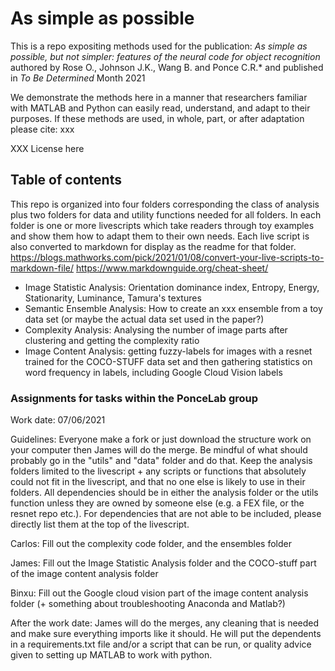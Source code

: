 # As simple as possible
This is a repo expositing methods used for the publication: _As simple as possible, but not simpler: features of the neural code for object recognition_ authored by  Rose O., Johnson J.K., Wang B. and Ponce C.R.* and published in _To Be Determined_  Month 2021

We demonstrate the methods here in a manner that researchers familiar with MATLAB and Python can easily read, understand, and adapt to their purposes. If these methods are used, in whole, part, or after adaptation please cite:
xxx

XXX License here


## Table of contents
This repo is organized into four folders corresponding the class of analysis plus two folders for data and utility functions needed for all folders. In each folder is one or more livescripts which take readers through toy examples and show them how to adapt them to their own needs. Each live script is also converted to markdown for display as the readme for that folder. 
https://blogs.mathworks.com/pick/2021/01/08/convert-your-live-scripts-to-markdown-file/
https://www.markdownguide.org/cheat-sheet/

- Image Statistic Analysis: Orientation dominance index, Entropy, Energy, Stationarity, Luminance, Tamura's textures
- Semantic Ensemble Analysis: How to create an xxx ensemble from a toy data set (or maybe the actual data set used in the paper?)
- Complexity Analysis: Analysing the number of image parts after clustering and getting the complexity ratio
- Image Content Analysis: getting fuzzy-labels for images with a resnet trained for the COCO-STUFF data set and then gathering statistics on word frequency in labels, including Google Cloud Vision  labels


### Assignments for tasks within the PonceLab group
Work date: 07/06/2021

Guidelines: Everyone make a fork or just download the structure work on your computer then James will do the merge. Be mindful of what should probably go in the "utils" and "data" folder and do that. Keep the analysis folders limited to the livescript + any scripts or functions that absolutely could not fit in the livescript, and that no one else is likely to use in their folders. All dependencies should be in either the analysis folder or the utils function unless they are owned by someone else (e.g. a FEX file, or the resnet repo etc.). For dependencies that are not able to be included, please directly list them at the top of the livescript. 

Carlos: 
Fill out the complexity code folder, and the ensembles folder

James:
Fill out the Image Statistic Analysis folder and the COCO-stuff part of the image content analysis folder

Binxu:
Fill out the Google cloud vision part of the image content analysis folder (+ something about troubleshooting Anaconda and Matlab?)

After the work date:
James will do the merges, any cleaning that is needed and make sure everything imports like it should. He will put the dependents in a requirements.txt file and/or a script that can be run, or quality advice given to setting up MATLAB to work with python. 

